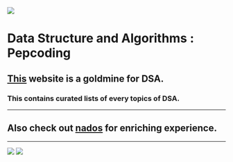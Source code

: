 <img src = "https://www.pepcoding.com/images/logo.png" />


# Data Structure and Algorithms : Pepcoding

## [This](https://www.pepcoding.com/) website is a goldmine for DSA.
### This contains curated lists of every topics of DSA.
---

## Also check out [nados](https://nados.io/) for enriching experience.

---

<img src="https://forthebadge.com/images/badges/built-with-love.svg" />
<img src="http://forthebadge.com/images/badges/made-with-java.svg" />